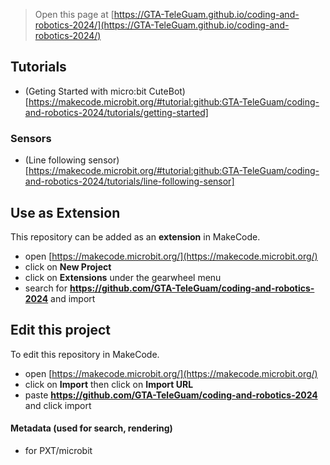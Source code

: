 
> Open this page at [https://GTA-TeleGuam.github.io/coding-and-robotics-2024/](https://GTA-TeleGuam.github.io/coding-and-robotics-2024/)

## Tutorials
- (Geting Started with micro:bit CuteBot)[https://makecode.microbit.org/#tutorial:github:GTA-TeleGuam/coding-and-robotics-2024/tutorials/getting-started]

### Sensors
- (Line following sensor)[https://makecode.microbit.org/#tutorial:github:GTA-TeleGuam/coding-and-robotics-2024/tutorials/line-following-sensor]

## Use as Extension

This repository can be added as an **extension** in MakeCode.

* open [https://makecode.microbit.org/](https://makecode.microbit.org/)
* click on **New Project**
* click on **Extensions** under the gearwheel menu
* search for **https://github.com/GTA-TeleGuam/coding-and-robotics-2024** and import

## Edit this project

To edit this repository in MakeCode.

* open [https://makecode.microbit.org/](https://makecode.microbit.org/)
* click on **Import** then click on **Import URL**
* paste **https://github.com/GTA-TeleGuam/coding-and-robotics-2024** and click import

#### Metadata (used for search, rendering)

* for PXT/microbit
<script src="https://makecode.com/gh-pages-embed.js"></script><script>makeCodeRender("{{ site.makecode.home_url }}", "{{ site.github.owner_name }}/{{ site.github.repository_name }}");</script>
